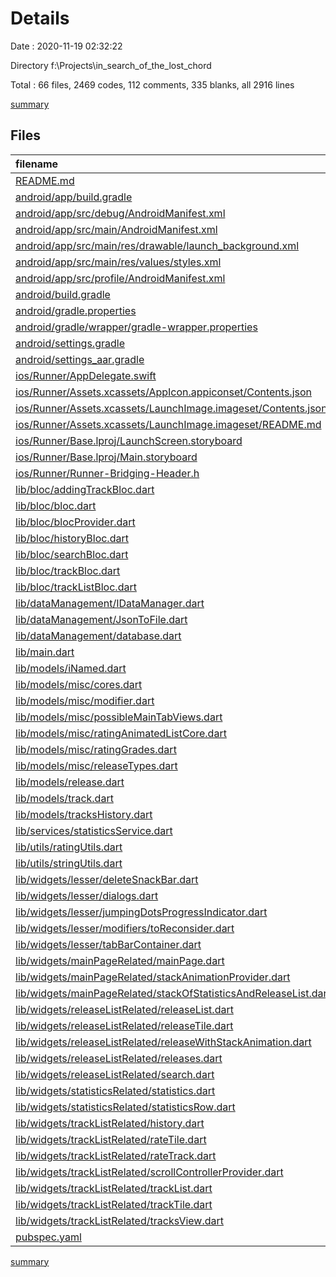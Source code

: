 # Details

Date : 2020-11-19 02:32:22

Directory f:\Projects\in_search_of_the_lost_chord

Total : 66 files,  2469 codes, 112 comments, 335 blanks, all 2916 lines

[summary](results.md)

## Files
| filename | language | code | comment | blank | total |
| :--- | :--- | ---: | ---: | ---: | ---: |
| [README.md](/README.md) | Markdown | 10 | 0 | 7 | 17 |
| [android/app/build.gradle](/android/app/build.gradle) | Groovy | 53 | 3 | 12 | 68 |
| [android/app/src/debug/AndroidManifest.xml](/android/app/src/debug/AndroidManifest.xml) | XML | 4 | 3 | 1 | 8 |
| [android/app/src/main/AndroidManifest.xml](/android/app/src/main/AndroidManifest.xml) | XML | 23 | 7 | 1 | 31 |
| [android/app/src/main/res/drawable/launch_background.xml](/android/app/src/main/res/drawable/launch_background.xml) | XML | 4 | 7 | 2 | 13 |
| [android/app/src/main/res/values/styles.xml](/android/app/src/main/res/values/styles.xml) | XML | 6 | 2 | 1 | 9 |
| [android/app/src/profile/AndroidManifest.xml](/android/app/src/profile/AndroidManifest.xml) | XML | 4 | 3 | 1 | 8 |
| [android/build.gradle](/android/build.gradle) | Groovy | 27 | 0 | 5 | 32 |
| [android/gradle.properties](/android/gradle.properties) | Properties | 4 | 0 | 1 | 5 |
| [android/gradle/wrapper/gradle-wrapper.properties](/android/gradle/wrapper/gradle-wrapper.properties) | Properties | 5 | 1 | 1 | 7 |
| [android/settings.gradle](/android/settings.gradle) | Groovy | 12 | 0 | 4 | 16 |
| [android/settings_aar.gradle](/android/settings_aar.gradle) | Groovy | 1 | 0 | 1 | 2 |
| [ios/Runner/AppDelegate.swift](/ios/Runner/AppDelegate.swift) | Swift | 12 | 0 | 2 | 14 |
| [ios/Runner/Assets.xcassets/AppIcon.appiconset/Contents.json](/ios/Runner/Assets.xcassets/AppIcon.appiconset/Contents.json) | JSON | 122 | 0 | 1 | 123 |
| [ios/Runner/Assets.xcassets/LaunchImage.imageset/Contents.json](/ios/Runner/Assets.xcassets/LaunchImage.imageset/Contents.json) | JSON | 23 | 0 | 1 | 24 |
| [ios/Runner/Assets.xcassets/LaunchImage.imageset/README.md](/ios/Runner/Assets.xcassets/LaunchImage.imageset/README.md) | Markdown | 3 | 0 | 2 | 5 |
| [ios/Runner/Base.lproj/LaunchScreen.storyboard](/ios/Runner/Base.lproj/LaunchScreen.storyboard) | XML | 36 | 1 | 1 | 38 |
| [ios/Runner/Base.lproj/Main.storyboard](/ios/Runner/Base.lproj/Main.storyboard) | XML | 25 | 1 | 1 | 27 |
| [ios/Runner/Runner-Bridging-Header.h](/ios/Runner/Runner-Bridging-Header.h) | C++ | 1 | 0 | 0 | 1 |
| [lib/bloc/addingTrackBloc.dart](/lib/bloc/addingTrackBloc.dart) | Dart | 28 | 0 | 9 | 37 |
| [lib/bloc/bloc.dart](/lib/bloc/bloc.dart) | Dart | 3 | 0 | 0 | 3 |
| [lib/bloc/blocProvider.dart](/lib/bloc/blocProvider.dart) | Dart | 29 | 0 | 7 | 36 |
| [lib/bloc/historyBloc.dart](/lib/bloc/historyBloc.dart) | Dart | 36 | 0 | 12 | 48 |
| [lib/bloc/searchBloc.dart](/lib/bloc/searchBloc.dart) | Dart | 26 | 0 | 8 | 34 |
| [lib/bloc/trackBloc.dart](/lib/bloc/trackBloc.dart) | Dart | 30 | 0 | 12 | 42 |
| [lib/bloc/trackListBloc.dart](/lib/bloc/trackListBloc.dart) | Dart | 35 | 0 | 12 | 47 |
| [lib/dataManagement/IDataManager.dart](/lib/dataManagement/IDataManager.dart) | Dart | 4 | 0 | 1 | 5 |
| [lib/dataManagement/JsonToFile.dart](/lib/dataManagement/JsonToFile.dart) | Dart | 22 | 11 | 6 | 39 |
| [lib/dataManagement/database.dart](/lib/dataManagement/database.dart) | Dart | 28 | 0 | 7 | 35 |
| [lib/main.dart](/lib/main.dart) | Dart | 13 | 0 | 2 | 15 |
| [lib/models/iNamed.dart](/lib/models/iNamed.dart) | Dart | 4 | 0 | 0 | 4 |
| [lib/models/misc/cores.dart](/lib/models/misc/cores.dart) | Dart | 15 | 0 | 4 | 19 |
| [lib/models/misc/modifier.dart](/lib/models/misc/modifier.dart) | Dart | 16 | 0 | 6 | 22 |
| [lib/models/misc/possibleMainTabViews.dart](/lib/models/misc/possibleMainTabViews.dart) | Dart | 4 | 0 | 0 | 4 |
| [lib/models/misc/ratingAnimatedListCore.dart](/lib/models/misc/ratingAnimatedListCore.dart) | Dart | 48 | 0 | 8 | 56 |
| [lib/models/misc/ratingGrades.dart](/lib/models/misc/ratingGrades.dart) | Dart | 10 | 0 | 1 | 11 |
| [lib/models/misc/releaseTypes.dart](/lib/models/misc/releaseTypes.dart) | Dart | 5 | 0 | 0 | 5 |
| [lib/models/release.dart](/lib/models/release.dart) | Dart | 68 | 0 | 13 | 81 |
| [lib/models/track.dart](/lib/models/track.dart) | Dart | 57 | 0 | 9 | 66 |
| [lib/models/tracksHistory.dart](/lib/models/tracksHistory.dart) | Dart | 22 | 0 | 5 | 27 |
| [lib/services/statisticsService.dart](/lib/services/statisticsService.dart) | Dart | 109 | 0 | 14 | 123 |
| [lib/utils/ratingUtils.dart](/lib/utils/ratingUtils.dart) | Dart | 86 | 0 | 5 | 91 |
| [lib/utils/stringUtils.dart](/lib/utils/stringUtils.dart) | Dart | 5 | 0 | 1 | 6 |
| [lib/widgets/lesser/deleteSnackBar.dart](/lib/widgets/lesser/deleteSnackBar.dart) | Dart | 11 | 0 | 2 | 13 |
| [lib/widgets/lesser/dialogs.dart](/lib/widgets/lesser/dialogs.dart) | Dart | 278 | 4 | 27 | 309 |
| [lib/widgets/lesser/jumpingDotsProgressIndicator.dart](/lib/widgets/lesser/jumpingDotsProgressIndicator.dart) | Dart | 111 | 0 | 13 | 124 |
| [lib/widgets/lesser/modifiers/toReconsider.dart](/lib/widgets/lesser/modifiers/toReconsider.dart) | Dart | 38 | 0 | 5 | 43 |
| [lib/widgets/lesser/tabBarContainer.dart](/lib/widgets/lesser/tabBarContainer.dart) | Dart | 15 | 0 | 2 | 17 |
| [lib/widgets/mainPageRelated/mainPage.dart](/lib/widgets/mainPageRelated/mainPage.dart) | Dart | 17 | 0 | 3 | 20 |
| [lib/widgets/mainPageRelated/stackAnimationProvider.dart](/lib/widgets/mainPageRelated/stackAnimationProvider.dart) | Dart | 32 | 0 | 9 | 41 |
| [lib/widgets/mainPageRelated/stackOfStatisticsAndReleaseList.dart](/lib/widgets/mainPageRelated/stackOfStatisticsAndReleaseList.dart) | Dart | 46 | 0 | 7 | 53 |
| [lib/widgets/releaseListRelated/releaseList.dart](/lib/widgets/releaseListRelated/releaseList.dart) | Dart | 54 | 0 | 4 | 58 |
| [lib/widgets/releaseListRelated/releaseTile.dart](/lib/widgets/releaseListRelated/releaseTile.dart) | Dart | 46 | 1 | 4 | 51 |
| [lib/widgets/releaseListRelated/releaseWithStackAnimation.dart](/lib/widgets/releaseListRelated/releaseWithStackAnimation.dart) | Dart | 36 | 0 | 5 | 41 |
| [lib/widgets/releaseListRelated/releases.dart](/lib/widgets/releaseListRelated/releases.dart) | Dart | 37 | 0 | 3 | 40 |
| [lib/widgets/releaseListRelated/search.dart](/lib/widgets/releaseListRelated/search.dart) | Dart | 82 | 1 | 9 | 92 |
| [lib/widgets/statisticsRelated/statistics.dart](/lib/widgets/statisticsRelated/statistics.dart) | Dart | 80 | 0 | 4 | 84 |
| [lib/widgets/statisticsRelated/statisticsRow.dart](/lib/widgets/statisticsRelated/statisticsRow.dart) | Dart | 46 | 0 | 4 | 50 |
| [lib/widgets/trackListRelated/history.dart](/lib/widgets/trackListRelated/history.dart) | Dart | 85 | 0 | 2 | 87 |
| [lib/widgets/trackListRelated/rateTile.dart](/lib/widgets/trackListRelated/rateTile.dart) | Dart | 58 | 0 | 5 | 63 |
| [lib/widgets/trackListRelated/rateTrack.dart](/lib/widgets/trackListRelated/rateTrack.dart) | Dart | 47 | 22 | 4 | 73 |
| [lib/widgets/trackListRelated/scrollControllerProvider.dart](/lib/widgets/trackListRelated/scrollControllerProvider.dart) | Dart | 16 | 0 | 4 | 20 |
| [lib/widgets/trackListRelated/trackList.dart](/lib/widgets/trackListRelated/trackList.dart) | Dart | 90 | 0 | 4 | 94 |
| [lib/widgets/trackListRelated/trackTile.dart](/lib/widgets/trackListRelated/trackTile.dart) | Dart | 82 | 0 | 7 | 89 |
| [lib/widgets/trackListRelated/tracksView.dart](/lib/widgets/trackListRelated/tracksView.dart) | Dart | 67 | 0 | 7 | 74 |
| [pubspec.yaml](/pubspec.yaml) | YAML | 17 | 45 | 14 | 76 |

[summary](results.md)